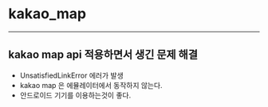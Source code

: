 # kakao_map
---
## kakao map api 적용하면서 생긴 문제 해결
* UnsatisfiedLinkError 에러가 발생
* kakao map 은 에뮬레이터에서 동작하지 않는다.
* 안드로이드 기기를 이용하는것이 좋다.
